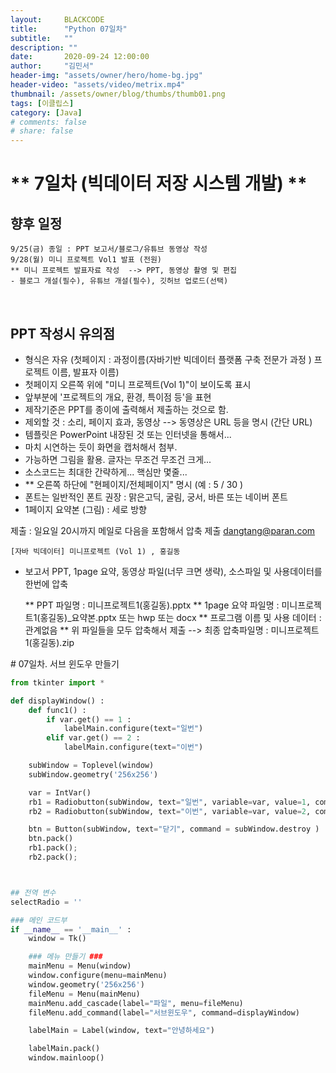 ```yaml
---
layout:     BLACKCODE
title:      "Python 07일차"
subtitle:   ""
description: ""
date:       2020-09-24 12:00:00
author:     "김민서"
header-img: "assets/owner/hero/home-bg.jpg"
header-video: "assets/video/metrix.mp4"
thumbnail: /assets/owner/blog/thumbs/thumb01.png
tags: [이클립스]
category: [Java]
# comments: false
# share: false
---
```


# ** 7일차 (빅데이터 저장 시스템 개발) **

## 향후 일정 ##

    9/25(금) 종일 : PPT 보고서/블로그/유튜브 동영상 작성
    9/28(월) 미니 프로젝트 Vol1 발표 (전원)
    ** 미니 프로젝트 발표자료 작성  --> PPT, 동영상 촬영 및 편집
    - 블로그 개설(필수), 유튜브 개설(필수), 깃허브 업로드(선택)

​

## PPT 작성시 유의점 ##

- 형식은 자유 (첫페이지 :  과정이름(자바기반 빅데이터 플랫폼 구축 전문가 과정 )
   프로젝트 이름, 발표자 이름)
- 첫페이지 오른쪽 위에  "미니 프로젝트(Vol 1)"이 보이도록 표시
- 앞부분에 '프로젝트의 개요, 환경, 특이점 등'을 표현
- 제작기준은 PPT를 종이에 출력해서 제출하는 것으로 함.
- 제외할 것 : 소리, 페이지 효과, 동영상     --> 동영상은 URL 등을 명시 (간단 URL)
- 템플릿은 PowerPoint 내장된 것 또는 인터넷을 통해서... 
- 마치 시연하는 듯이 화면을 캡처해서 첨부.
- 가능하면 그림을 활용. 글자는 무조건 무조건 크게...
- 소스코드는 최대한 간략하게... 핵심만 몇줄...
- ** 오른쪽 하단에 "현페이지/전체페이지" 명시 (예 :  5 / 30 )
- 폰트는 일반적인 폰트 권장 : 맑은고딕, 굴림, 궁서, 바른 또는 네이버 폰트
- 1페이지 요약본 (그림) : 세로 방향


제출 : 일요일 20시까지 메일로 다음을 포함해서 압축 제출  dangtang@paran.com
    
    [자바 빅데이터] 미니프로젝트 (Vol 1) , 홍길동

- 보고서 PPT, 1page 요약, 동영상 파일(너무 크면 생략), 소스파일 및 사용데이터를 한번에 압축   

    ** PPT 파일명 : 미니프로젝트1(홍길동).pptx
    ** 1page 요약 파일명 : 미니프로젝트1(홍길동)_요약본.pptx 또는 hwp 또는 docx
    ** 프로그램 이름 및 사용 데이터 : 관계없음
    ** 위 파일들을 모두 압축해서 제출 --> 최종 압축파일명 :  미니프로젝트1(홍길동).zip

​# 07일차. 서브 윈도우 만들기
```python
from tkinter import *

def displayWindow() :
    def func1() :
        if var.get() == 1 :
            labelMain.configure(text="일번")
        elif var.get() == 2 :
            labelMain.configure(text="이번")

    subWindow = Toplevel(window)
    subWindow.geometry('256x256')

    var = IntVar()
    rb1 = Radiobutton(subWindow, text="일번", variable=var, value=1, command=func1)
    rb2 = Radiobutton(subWindow, text="이번", variable=var, value=2, command=func1)

    btn = Button(subWindow, text="닫기", command = subWindow.destroy )
    btn.pack()
    rb1.pack();
    rb2.pack();



## 전역 변수
selectRadio = ''

### 메인 코드부
if __name__ == '__main__' :
    window = Tk()

    ### 메뉴 만들기 ###
    mainMenu = Menu(window)
    window.configure(menu=mainMenu)
    window.geometry('256x256')
    fileMenu = Menu(mainMenu)
    mainMenu.add_cascade(label="파일", menu=fileMenu)
    fileMenu.add_command(label="서브윈도우", command=displayWindow)

    labelMain = Label(window, text="안녕하세요")

    labelMain.pack()
    window.mainloop()
```